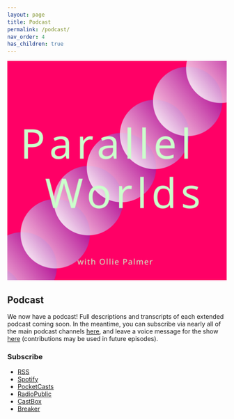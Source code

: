 ```yaml
---
layout: page
title: Podcast
permalink: /podcast/
nav_order: 4
has_children: true
---
```


[![](/assets/parallel-worlds-cover.svg)](https://anchor.fm/olliepalmer)

## Podcast

We now have a podcast! Full descriptions and transcripts of each extended podcast coming soon. In the meantime, you can subscribe via nearly all of the main podcast channels [here](https://anchor.fm/olliepalmer), and leave a voice message for the show [here](https://anchor.fm/olliepalmer/message) (contributions may be used in future episodes).

### Subscribe

- [RSS](https://anchor.fm/s/1884b008/podcast/rss)
- [Spotify](https://open.spotify.com/show/3L3RhKaoqQZoU9fIcLuZjz)
- [PocketCasts](https://pca.st/ha20534r)
- [RadioPublic](https://radiopublic.com/parallel-worlds-WzVy1K)
- [CastBox](https://castbox.fm/channel/id2710471?utm_source=podcaster&utm_medium=dlink&utm_campaign=c_2710471&utm_content=Parallel%20Worlds-CastBox_FM)
- [Breaker](https://www.breaker.audio/parallel-worlds)
